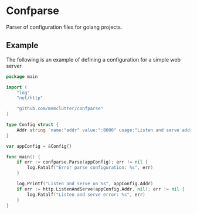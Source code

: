 # Confparse

Parser of configuration files for golang projects.

## Example

The following is an example of defining a configuration for a simple web server

```go
package main

import (
	"log"
	"net/http"

	"github.com/memclutter/confparse"
)

type Config struct {
	Addr string `name:"addr" value:":8000" usage:"Listen and serve address"`
}

var appConfig = &Config{}

func main() {
	if err := confparse.Parse(appConfig); err != nil {
		log.Fatalf("Error parse configuration: %s", err)
	}

	log.Printf("Listen and serve on %s", appConfig.Addr)
	if err := http.ListenAndServe(appConfig.Addr, nil); err != nil {
		log.Fatalf("Listen and serve error: %s", err)
	}
}

```

